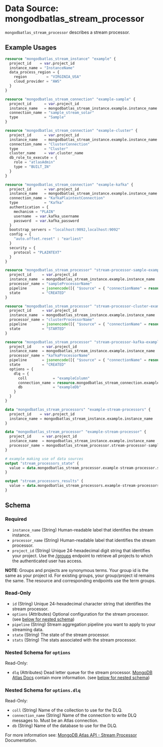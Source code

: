 # Data Source: mongodbatlas_stream_processor

`mongodbatlas_stream_processor` describes a stream processor.

## Example Usages
```terraform
resource "mongodbatlas_stream_instance" "example" {
  project_id    = var.project_id
  instance_name = "InstanceName"
  data_process_region = {
    region         = "VIRGINIA_USA"
    cloud_provider = "AWS"
  }
}

resource "mongodbatlas_stream_connection" "example-sample" {
  project_id      = var.project_id
  instance_name   = mongodbatlas_stream_instance.example.instance_name
  connection_name = "sample_stream_solar"
  type            = "Sample"
}

resource "mongodbatlas_stream_connection" "example-cluster" {
  project_id      = var.project_id
  instance_name   = mongodbatlas_stream_instance.example.instance_name
  connection_name = "ClusterConnection"
  type            = "Cluster"
  cluster_name    = var.cluster_name
  db_role_to_execute = {
    role = "atlasAdmin"
    type = "BUILT_IN"
  }
}

resource "mongodbatlas_stream_connection" "example-kafka" {
  project_id      = var.project_id
  instance_name   = mongodbatlas_stream_instance.example.instance_name
  connection_name = "KafkaPlaintextConnection"
  type            = "Kafka"
  authentication = {
    mechanism = "PLAIN"
    username  = var.kafka_username
    password  = var.kafka_password
  }
  bootstrap_servers = "localhost:9092,localhost:9092"
  config = {
    "auto.offset.reset" : "earliest"
  }
  security = {
    protocol = "PLAINTEXT"
  }
}

resource "mongodbatlas_stream_processor" "stream-processor-sample-example" {
  project_id     = var.project_id
  instance_name  = mongodbatlas_stream_instance.example.instance_name
  processor_name = "sampleProcessorName"
  pipeline       = jsonencode([{ "$source" = { "connectionName" = resource.mongodbatlas_stream_connection.example-sample.connection_name } }, { "$emit" = { "connectionName" : "__testLog" } }])
  state          = "CREATED"
}

resource "mongodbatlas_stream_processor" "stream-processor-cluster-example" {
  project_id     = var.project_id
  instance_name  = mongodbatlas_stream_instance.example.instance_name
  processor_name = "clusterProcessorName"
  pipeline       = jsonencode([{ "$source" = { "connectionName" = resource.mongodbatlas_stream_connection.example-cluster.connection_name } }, { "$emit" = { "connectionName" : "__testLog" } }])
  state          = "STARTED"
}

resource "mongodbatlas_stream_processor" "stream-processor-kafka-example" {
  project_id     = var.project_id
  instance_name  = mongodbatlas_stream_instance.example.instance_name
  processor_name = "kafkaProcessorName"
  pipeline       = jsonencode([{ "$source" = { "connectionName" = resource.mongodbatlas_stream_connection.example-cluster.connection_name } }, { "$emit" = { "connectionName" : resource.mongodbatlas_stream_connection.example-kafka.connection_name, "topic" : "example_topic" } }])
  state          = "CREATED"
  options = {
    dlq = {
      coll            = "exampleColumn"
      connection_name = resource.mongodbatlas_stream_connection.example-cluster.connection_name
      db              = "exampleDb"
    }
  }
}

data "mongodbatlas_stream_processors" "example-stream-processors" {
  project_id    = var.project_id
  instance_name = mongodbatlas_stream_instance.example.instance_name
}

data "mongodbatlas_stream_processor" "example-stream-processor" {
  project_id     = var.project_id
  instance_name  = mongodbatlas_stream_instance.example.instance_name
  processor_name = mongodbatlas_stream_processor.stream-processor-sample-example.processor_name
}

# example making use of data sources
output "stream_processors_state" {
  value = data.mongodbatlas_stream_processor.example-stream-processor.state
}

output "stream_processors_results" {
  value = data.mongodbatlas_stream_processors.example-stream-processors.results
}
```

<!-- schema generated by tfplugindocs -->
## Schema

### Required

- `instance_name` (String) Human-readable label that identifies the stream instance.
- `processor_name` (String) Human-readable label that identifies the stream processor.
- `project_id` (String) Unique 24-hexadecimal digit string that identifies your project. Use the [/groups](#tag/Projects/operation/listProjects) endpoint to retrieve all projects to which the authenticated user has access.

**NOTE**: Groups and projects are synonymous terms. Your group id is the same as your project id. For existing groups, your group/project id remains the same. The resource and corresponding endpoints use the term groups.

### Read-Only

- `id` (String) Unique 24-hexadecimal character string that identifies the stream processor.
- `options` (Attributes) Optional configuration for the stream processor. (see [below for nested schema](#nestedatt--options))
- `pipeline` (String) Stream aggregation pipeline you want to apply to your streaming data.
- `state` (String) The state of the stream processor.
- `stats` (String) The stats associated with the stream processor.

<a id="nestedatt--options"></a>
### Nested Schema for `options`

Read-Only:

- `dlq` (Attributes) Dead letter queue for the stream processor. [MongoDB Atlas Docs](https://www.mongodb.com/docs/atlas/reference/glossary/#std-term-dead-letter-queue) contain more information. (see [below for nested schema](#nestedatt--options--dlq))

<a id="nestedatt--options--dlq"></a>
### Nested Schema for `options.dlq`

Read-Only:

- `coll` (String) Name of the collection to use for the DLQ.
- `connection_name` (String) Name of the connection to write DLQ messages to. Must be an Atlas connection.
- `db` (String) Name of the database to use for the DLQ.

For more information see: [MongoDB Atlas API - Stream Processor](https://www.mongodb.com/docs/atlas/reference/api-resources-spec/v2/#tag/Streams/operation/createStreamProcessor) Documentation.
